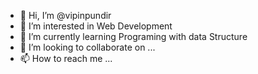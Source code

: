 - 👋 Hi, I’m @vipinpundir
- 👀 I’m interested in Web Development
- 🌱 I’m currently learning Programing with data Structure
- 💞️ I’m looking to collaborate on ...
- 📫 How to reach me ...

<!---
vipinpundir/vipinpundir is a ✨ special ✨ repository because its `README.md` (this file) appears on your GitHub profile.
You can click the Preview link to take a look at your changes.
--->

